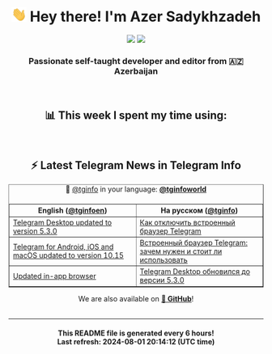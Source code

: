 <div align="center">
	<div>
		<h1>
      <img src="./assets/hi.gif" width="30px"> Hey there! I'm Azer Sadykhzadeh
    </h1>
    <img height="18" src="https://komarev.com/ghpvc/?username=sadykhzadeh&label=Views&color=2081c1&style=flat-square" />
		<a href="https://wakatime.com/Azer"> <img height="18" src="https://wakatime.com/badge/user/f80ae27a-c328-426f-a381-bc84136e2dd6.svg" /> </a>
    <h3>
      Passionate self-taught developer and editor from 🇦🇿 Azerbaijan
    </h3>
  </div>
  <br>

<h2>📊 This week I spent my time using:</h2>

<!--START_SECTION:waka-->
<!--END_SECTION:waka-->

<br>

<h2>⚡️ Latest Telegram News in Telegram Info</h2>
  <table border>
		<tr>
			<th width="50%">English (<a href="https://t.me/tginfoen">@tginfoen</a>)</th>
			<th>На русском (<a href="https://t.me/tginfo">@tginfo</a>)</th>
		</tr>
		<caption>🚩 <a href="https://t.me/tginfo">@tginfo</a> in your language: <a href="https://t.me/tginfoworld"><b>@tginfoworld</b></a><caption/>
  <tr><td><a href="https://t.me/tginfoen/1948">Telegram Desktop updated to version 5.3.0</a></td>
    <td><a href="https://t.me/tginfo/4072">Как отключить встроенный браузер Telegram</a></td></tr><tr><td><a href="https://t.me/tginfoen/1947">Telegram for Android, iOS and macOS updated to version 10.15</a></td>
    <td><a href="https://t.me/tginfo/4070">Встроенный браузер Telegram: зачем нужен и стоит ли использовать</a></td></tr><tr><td><a href="https://t.me/tginfoen/1946">Updated in-app browser</a></td>
    <td><a href="https://t.me/tginfo/4069">Telegram Desktop обновился до версии 5.3.0</a></td></tr>
</table>
We are also available on <a href="https://github.com/tginfo"><b>🐙 GitHub</b></a>!
</div>

<br>
<hr>
<h4 align="center">This README file is generated <b>every 6 hours</b>!</br>Last refresh: <b>2024-08-01 20:14:12 (UTC time)</b></h4>
